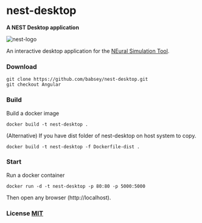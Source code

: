 # nest-desktop

**A NEST Desktop application**

![nest-logo](http://www.nest-simulator.org/wp-content/uploads/2015/03/nest_logo.png)

An interactive desktop application for the [NEural Simulation Tool](http://www.nest-initiative.org/).

### Download
```
git clone https://github.com/babsey/nest-desktop.git
git checkout Angular
```

### Build

Build a docker image
```
docker build -t nest-desktop .
```

(Alternative) If you have dist folder of nest-desktop on host system to copy.
```
docker build -t nest-desktop -f Dockerfile-dist .
```

### Start

Run a docker container
```
docker run -d -t nest-desktop -p 80:80 -p 5000:5000
```

Then open any browser (http://localhost).

### License [MIT](LICENSE)
